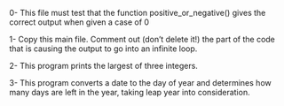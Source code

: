 0- This file must test that the function positive_or_negative() gives the correct output when given a case of 0

1- Copy this main file. Comment out (don’t delete it!) the part of the code that is causing the output to go into an infinite loop.

2- This program prints the largest of three integers.

3- This program converts a date to the day of year and determines how many days are left in the year, taking leap year into consideration.

